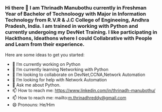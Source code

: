 ### Hi there 👋 I am Thrinadh Manubothu currently in Freshman Year of Bachelor of Technoloogy with Major in Information Technology from R.V.R & J.C College of Engineeing, Andhra Pradesh, India. I am trained in working with Python and currently undergoing my DevNet Training. I like participating in Hackthons, Ideathons where I could Collabrative with People and Learn from their experience.



Here are some ideas to get you started:

- 🔭 I’m currently working on Python
- 🌱 I’m currently learning Networking with Python
- 👯 I’m looking to collaborate on DevNet,CCNA,Network Automation
- 🤔 I’m looking for help with Network Automation 
- 💬 Ask me about Python.
- 📫 How to reach me: https://www.linkedin.com/in/thrinadh-manubothu/
- 📫 How to reach me: mailto:m.thrinadhreddy@gmail.com
- 😄 Pronouns: He/Him

